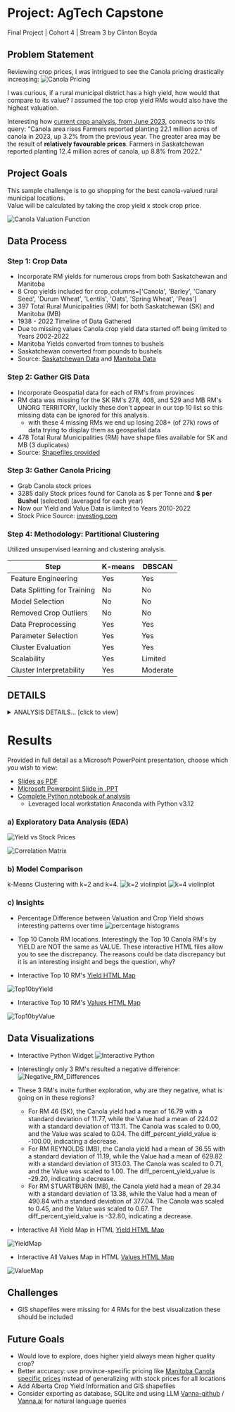# Project: AgTech Capstone
Final Project | Cohort 4 | Stream 3 by Clinton Boyda

## Problem Statement
Reviewing crop prices, I was intrigued to see the Canola pricing drastically increasing:
![Canola Pricing](https://raw.githubusercontent.com/cboyda/AgTech/main/Visuals/CanolaPrices.png)

I was curious, if a rural municipal district has a high yield, how would that compare to its value? 
I assumed the top crop yield RMs would also have the highest valuation.

Interesting how [current crop analysis, from June 2023,](https://www150.statcan.gc.ca/n1/daily-quotidien/230628/dq230628a-eng.htm) connects to this query: "Canola area rises
Farmers reported planting 22.1 million acres of canola in 2023, up 3.2% from the previous year. The greater area may be the result of **relatively favourable prices**.
Farmers in Saskatchewan reported planting 12.4 million acres of canola, up 8.8% from 2022."

## Project Goals
This sample challenge is to go shopping for the best canola-valued rural municipal locations.  
Value will be calculated by taking the crop yield x stock crop price.

![Canola Valuation Function](https://raw.githubusercontent.com/cboyda/AgTech/main/Visuals/canola_function.png)

## Data Process
### Step 1: Crop Data

* Incorporate RM yields for numerous crops from both Saskatchewan and Manitoba
* 8 Crop yields included for crop_columns=['Canola', 'Barley', 'Canary Seed', 'Durum Wheat', 'Lentils', 'Oats', 'Spring Wheat', 'Peas']
* 397 Total Rural Municipalities (RM) for both Saskatchewan (SK) and Manitoba (MB)
* 1938 - 2022 Timeline of Data Gathered
* Due to missing values Canola crop yield data started off being limited to Years 2002-2022
* Manitoba Yields converted from tonnes to bushels
* Saskatchewan converted from pounds to bushels
* Source: [Saskatchewan Data](https://dashboard.saskatchewan.ca/agriculture/rm-yields/rm-yields-data) and [Manitoba Data](https://geoportal.gov.mb.ca/search?collection=Dataset&q=crop%20yields)

### Step 2: Gather GIS Data

* Incorporate Geospatial data for each of RM's from provinces
* RM data was missing for the SK RM's 278, 408, and 529 and MB RM's UNORG TERRITORY, luckily these don't appear in our top 10 list so this missing data can be ignored for this analysis.
  * with these 4 missing RMs we end up losing 208+ (of 27k) rows of data trying to display them as geospatial data 
* 478 Total Rural Municipalities (RM) have shape files available for SK and MB (3 duplicates)
* Source: [Shapefiles provided](https://github.com/cboyda/AgTech/tree/main/Data)

### Step 3: Gather Canola Pricing

* Grab Canola stock prices
* 3285 daily Stock prices found for Canola as $ per Tonne and **$ per Bushel** (selected) (averaged for each year)
* Now our Yield and Value Data is limited to Years 2010-2022
* Stock Price Source: [investing.com](https://www.investing.com/commodities/canola-futures-streaming-chart)

### Step 4: Methodology: Partitional Clustering
Utilized unsupervised learning and clustering analysis.

| Step                          | K-means | DBSCAN |
|-------------------------------|---------|--------|
| Feature Engineering            |   Yes   |   Yes  |
| Data Splitting for Training   |   No    |   No   |
| Model Selection               |   No    |   No   |
| Removed Crop Outliers         |   No    |   No   |
| Data Preprocessing            |   Yes   |   Yes  |
| Parameter Selection           |   Yes   |   Yes  |
| Cluster Evaluation            |   Yes   |   Yes  |
| Scalability                   |   Yes   |   Limited  |
| Cluster Interpretability      |   Yes   |   Moderate  |

## DETAILS
<details>
  <summary>ANALYSIS DETAILS... [click to view]</summary>
<BR/>
<BR/>
<BR/>
  
  
#### K-Means
K-means is a partitioning-based clustering algorithm. It assigns data points to clusters by minimizing the sum of squared distances between data points and the centroid of their assigned cluster. It assumes that clusters are spherical and equally sized.

* k-mean elbow graph for selecting preferred k value
![elbow graph](https://raw.githubusercontent.com/cboyda/AgTech/main/Visuals/elbow-Value_scaled.png)

* k-mean silhouette analysis graph which validated my k=2/4 choices
![silhouette graph](https://raw.githubusercontent.com/cboyda/AgTech/main/Visuals/silhouette_kmeans_clusters.png)

![k-means results](https://raw.githubusercontent.com/cboyda/AgTech/main/Visuals/k-means_comparison_data.png)

#### DBSCAN
DBSCAN (Density-Based Spatial Clustering of Applications with Noise) is a density-based clustering algorithm. It defines clusters as dense regions of data points separated by areas of lower density. It doesn't assume spherical clusters and can discover clusters of arbitrary shapes.

![dbscan results](https://raw.githubusercontent.com/cboyda/AgTech/main/Visuals/DBSCAN_results.png)

  * See Python code for more details, preference was to focus on results of k-means since they visually represented a clearer result

</details>

# Results
Provided in full detail as a Microsoft PowerPoint presentation, choose which you wish to view:
* [Slides as PDF](https://github.com/cboyda/AgTech/blob/main/Visuals/Capstone%20-%20High%20Value%20Canola.pdf)
* [Microsoft Powerpoint Slide in .PPT](https://github.com/cboyda/AgTech/raw/main/Visuals/Capstone%20-%20High%20Value%20Canola.pptx)
* [Complete Python notebook of analysis](https://github.com/cboyda/AgTech/blob/main/Assignments/CapstoneAssignment_CropAnalysis.ipynb)
  * Leveraged local workstation Anaconda with Python v3.12

### a) Exploratory Data Analysis (EDA)

![Yield vs Stock Prices](https://raw.githubusercontent.com/cboyda/AgTech/main/Visuals/graph-Yield_vs_StockPrice.png)

![Correlation Matrix](https://raw.githubusercontent.com/cboyda/AgTech/main/Visuals/correlation_matrix.png)

### b) Model Comparison
k-Means Clustering with k=2 and k=4.
![k=2 violinplot](https://raw.githubusercontent.com/cboyda/AgTech/main/Visuals/cluster_k2_violin.png)
![k=4 violinplot](https://raw.githubusercontent.com/cboyda/AgTech/main/Visuals/cluster_k4_violin.png)

### c) Insights
* Percentage Difference between Valuation and Crop Yield shows interesting patterns over time
![percentage histograms](https://raw.githubusercontent.com/cboyda/AgTech/main/Visuals/graph-Diffs_Normalized_OverTime.png)

* Top 10 Canola RM locations.  Interestingly the Top 10 Canola RM's by YIELD are NOT the same as VALUE.  These interactive HTML files allow you to see the discrepancy. The reasons could be data discrepancy but it is an interesting insight and begs the question, why?
* Interactive Top 10 RM's [Yield HTML Map](https://raw.githack.com/cboyda/AgTech/main/Visuals/Canola_TopYields.html)

![Top10byYield](https://raw.githubusercontent.com/cboyda/AgTech/main/Visuals/Top10Yields_data.png)
 
* Interactive Top 10 RM's [Values HTML Map](https://raw.githack.com/cboyda/AgTech/main/Visuals/Canola_TopValues.html)

![Top10byValue](https://raw.githubusercontent.com/cboyda/AgTech/main/Visuals/Top10Values_data.png)

## Data Visualizations
* Interactive Python Widget
![Interactive Python](https://raw.githubusercontent.com/cboyda/AgTech/main/Visuals/Interactive_Python.png)

* Interestingly only 3 RM's resulted a negative difference:
![Negative_RM_Differences](https://raw.githubusercontent.com/cboyda/AgTech/main/Visuals/negative_RM_percent_difference.png)
* These 3 RM's invite further exploration, why are they negative, what is going on in these regions?
  * For RM 46 (SK), the Canola yield had a mean of 16.79 with a standard deviation of 11.77, while the Value had a mean of 224.02 with a standard deviation of 113.11. The Canola was scaled to 0.00, and the Value was scaled to 0.04. The diff_percent_yield_value is -100.00, indicating a decrease.
  * For RM REYNOLDS (MB), the Canola yield had a mean of 36.55 with a standard deviation of 11.19, while the Value had a mean of 629.82 with a standard deviation of 313.03. The Canola was scaled to 0.71, and the Value was scaled to 1.00. The diff_percent_yield_value is -29.20, indicating a decrease.
  * For RM STUARTBURN (MB), the Canola yield had a mean of 29.34 with a standard deviation of 13.38, while the Value had a mean of 490.84 with a standard deviation of 377.04. The Canola was scaled to 0.45, and the Value was scaled to 0.67. The diff_percent_yield_value is -32.80, indicating a decrease.


* Interactive All Yield Map in HTML
[Yield HTML Map](https://raw.githack.com/cboyda/AgTech/main/Visuals/Canola_AllYields.html)

![YieldMap](https://raw.githubusercontent.com/cboyda/AgTech/main/Visuals/mass_Canola_Yield_standardized.png)

* Interactive All Values Map in HTML
[Values HTML Map](https://raw.githack.com/cboyda/AgTech/main/Visuals/Canola_AllValues.html)

![ValueMap](https://raw.githubusercontent.com/cboyda/AgTech/main/Visuals/mass_Canola_Value_standardized.png)

## Challenges
* GIS shapefiles were missing for 4 RMs for the best visualization these should be included

## Future Goals
* Would love to explore, does higher yield always mean higher quality crop?
* Better accuracy: use province-specific pricing like [Manitoba Canola specific prices](https://geoportal.gov.mb.ca/datasets/manitoba::manitoba-crop-prices-historical/explore) instead of generalizing with stock prices for all locations
* Add Alberta Crop Yield Information and GIS shapefiles
* Consider exporting as database, SQLlite and using LLM [Vanna-github](https://github.com/vanna-ai/vanna) / [Vanna.ai](https://vanna.ai/) for natural language queries
